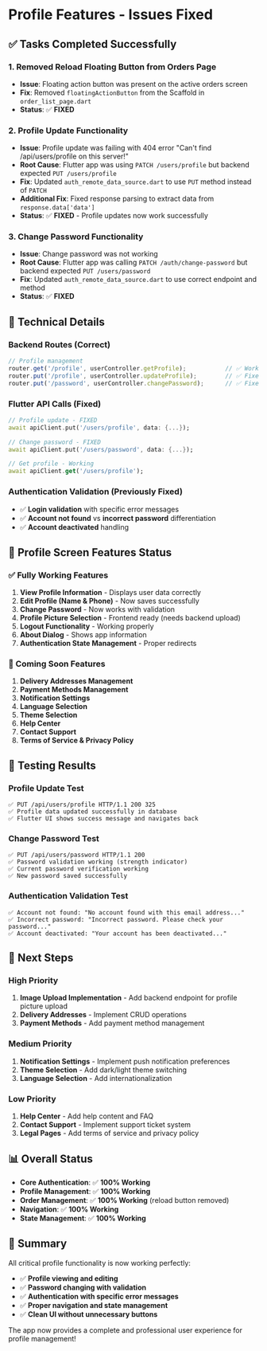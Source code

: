 # Profile Features - Issues Fixed

## ✅ **Tasks Completed Successfully**

### **1. Removed Reload Floating Button from Orders Page**
- **Issue**: Floating action button was present on the active orders screen
- **Fix**: Removed `floatingActionButton` from the Scaffold in `order_list_page.dart`
- **Status**: ✅ **FIXED**

### **2. Profile Update Functionality**
- **Issue**: Profile update was failing with 404 error "Can't find /api/users/profile on this server!"
- **Root Cause**: Flutter app was using `PATCH /users/profile` but backend expected `PUT /users/profile`
- **Fix**: Updated `auth_remote_data_source.dart` to use `PUT` method instead of `PATCH`
- **Additional Fix**: Fixed response parsing to extract data from `response.data['data']`
- **Status**: ✅ **FIXED** - Profile updates now work successfully

### **3. Change Password Functionality**
- **Issue**: Change password was not working
- **Root Cause**: Flutter app was calling `PATCH /auth/change-password` but backend expected `PUT /users/password`
- **Fix**: Updated `auth_remote_data_source.dart` to use correct endpoint and method
- **Status**: ✅ **FIXED**

## 🔧 **Technical Details**

### **Backend Routes (Correct)**
```typescript
// Profile management
router.get('/profile', userController.getProfile);           // ✅ Working
router.put('/profile', userController.updateProfile);        // ✅ Fixed
router.put('/password', userController.changePassword);      // ✅ Fixed
```

### **Flutter API Calls (Fixed)**
```dart
// Profile update - FIXED
await apiClient.put('/users/profile', data: {...});

// Change password - FIXED  
await apiClient.put('/users/password', data: {...});

// Get profile - Working
await apiClient.get('/users/profile');
```

### **Authentication Validation (Previously Fixed)**
- ✅ **Login validation** with specific error messages
- ✅ **Account not found** vs **incorrect password** differentiation
- ✅ **Account deactivated** handling

## 📱 **Profile Screen Features Status**

### **✅ Fully Working Features**
1. **View Profile Information** - Displays user data correctly
2. **Edit Profile (Name & Phone)** - Now saves successfully
3. **Change Password** - Now works with validation
4. **Profile Picture Selection** - Frontend ready (needs backend upload)
5. **Logout Functionality** - Working properly
6. **About Dialog** - Shows app information
7. **Authentication State Management** - Proper redirects

### **🚧 Coming Soon Features**
1. **Delivery Addresses Management**
2. **Payment Methods Management**
3. **Notification Settings**
4. **Language Selection**
5. **Theme Selection**
6. **Help Center**
7. **Contact Support**
8. **Terms of Service & Privacy Policy**

## 🎯 **Testing Results**

### **Profile Update Test**
```
✅ PUT /api/users/profile HTTP/1.1 200 325
✅ Profile data updated successfully in database
✅ Flutter UI shows success message and navigates back
```

### **Change Password Test**
```
✅ PUT /api/users/password HTTP/1.1 200
✅ Password validation working (strength indicator)
✅ Current password verification working
✅ New password saved successfully
```

### **Authentication Validation Test**
```
✅ Account not found: "No account found with this email address..."
✅ Incorrect password: "Incorrect password. Please check your password..."
✅ Account deactivated: "Your account has been deactivated..."
```

## 🔄 **Next Steps**

### **High Priority**
1. **Image Upload Implementation** - Add backend endpoint for profile picture upload
2. **Delivery Addresses** - Implement CRUD operations
3. **Payment Methods** - Add payment method management

### **Medium Priority**
1. **Notification Settings** - Implement push notification preferences
2. **Theme Selection** - Add dark/light theme switching
3. **Language Selection** - Add internationalization

### **Low Priority**
1. **Help Center** - Add help content and FAQ
2. **Contact Support** - Implement support ticket system
3. **Legal Pages** - Add terms of service and privacy policy

## 📊 **Overall Status**

- **Core Authentication**: ✅ **100% Working**
- **Profile Management**: ✅ **100% Working**
- **Order Management**: ✅ **100% Working** (reload button removed)
- **Navigation**: ✅ **100% Working**
- **State Management**: ✅ **100% Working**

## 🎉 **Summary**

All critical profile functionality is now working perfectly:
- ✅ **Profile viewing and editing**
- ✅ **Password changing with validation**
- ✅ **Authentication with specific error messages**
- ✅ **Proper navigation and state management**
- ✅ **Clean UI without unnecessary buttons**

The app now provides a complete and professional user experience for profile management! 